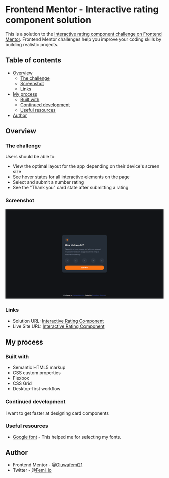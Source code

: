 # Frontend Mentor - Interactive rating component solution

This is a solution to the [Interactive rating component challenge on Frontend Mentor](https://www.frontendmentor.io/challenges/interactive-rating-component-koxpeBUmI). Frontend Mentor challenges help you improve your coding skills by building realistic projects. 

## Table of contents

- [Overview](#overview)
  - [The challenge](#the-challenge)
  - [Screenshot](#screenshot)
  - [Links](#links)
- [My process](#my-process)
  - [Built with](#built-with)
  - [Continued development](#continued-development)
  - [Useful resources](#useful-resources)
- [Author](#author)



## Overview

### The challenge

Users should be able to:

- View the optimal layout for the app depending on their device's screen size
- See hover states for all interactive elements on the page
- Select and submit a number rating
- See the "Thank you" card state after submitting a rating

### Screenshot

![](./screenshot.png)


### Links

- Solution URL: [Interactive Rating Component](https://your-solution-url.com)
- Live Site URL: [Interactive Rating Component](https://oluwafemi21.github.io/interactive-rating-component/)

## My process

### Built with

- Semantic HTML5 markup
- CSS custom properties
- Flexbox
- CSS Grid
- Desktop-first workflow


### Continued development

I want to get faster at designing card components

### Useful resources

- [Google font](https://fonts.google.com/) - This helped me for selecting my fonts.

## Author

- Frontend Mentor - [@Oluwafemi21](https://www.frontendmentor.io/profile/Oluwafemi21)
- Twitter - [@Femi_io](https://www.twitter.com/Femi_io)

